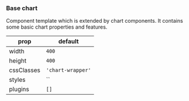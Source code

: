 ### Base chart
Component template which is extended by chart components. It contains some basic chart properties and features.

prop | default
--- | ---
width  | `400`
height| `400`
cssClasses   | `'chart-wrapper'`
styles    | ``
plugins    | `[]`
